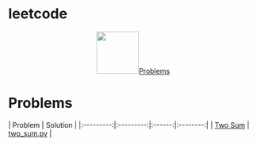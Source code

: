 # leetcode

<p align="center">
    <a href="https://leetcode.com/adybose/">
        <img height=85 src="https://raw.githubusercontent.com/adybose/assets/982f24b5123ad468307914d34377eccab521c323/leetcode-logo.svg>
    </a>
    <br>Solutions to Leetcode problems in Python
</p>

* [Problems](#problems)

# Problems


| Problem |  Solution |
|:---------:|:---------:|:------:|:--------:|
| [Two Sum](https://leetcode.com/problems/two-sum/) | [two_sum.py](https://github.com/adybose/leetcode) |
